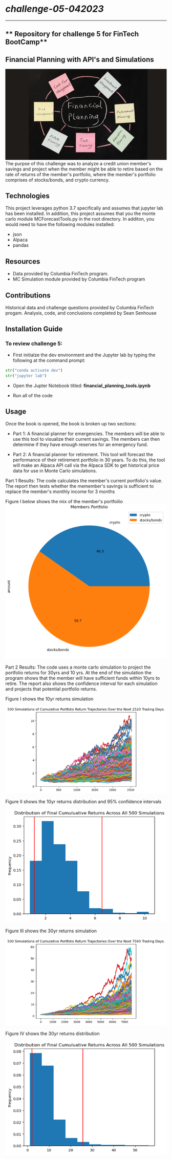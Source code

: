 # *challenge-05-042023*
---
** Repository for challenge 5 for FinTech BootCamp**
---
## Financial Planning with API's and Simulations
![Image used from original FinTech challenge files](/Starter_Code/Images/5-4-challenge-image.png)
The purpse of this challenge was to analyze a credit union member's savings and project when the member might be able to retire based on the rate of returns of the member's portfolio, where the member's portfolio comprises of stocks/bonds, and crypto currency. 

## Technologies

This project leverages python 3.7 specifically and assumes that jupyter lab has been installed. In addition, this project assumes that you the monte carlo module MCForecastTools.py in the root directory. In additon, you would need to have the following modules installed:
* json
* Alpaca
* pandas

## Resources
* Data provided by Columbia FinTech program.
* MC Simulation module provided by Columbia FinTech program

## Contributions 

Historical data and challenge questions provided by Columbia FinTech progam.
Analysis, code, and conclusions completed by Sean Senhouse

## Installation Guide
### To review challenge 5:

* First initialze the dev environment and the Jupyter lab by typing the following at the command prompt:  

```python
str("conda activate dev")
str("jupyter lab")
```
* Open the Jupter Notebook titled: **financial_planning_tools.ipynb** 

* Run all of the code

## Usage
Once the book is opened, the book is broken up two sections:
* Part 1: A financial planner for emergencies. The members will be able to use this tool to visualize their current savings. The members can then determine if they have enough reserves for an emergency fund.

* Part 2: A financial planner for retirement. This tool will forecast the performance of their retirement portfolio in 30 years. To do this, the tool will make an Alpaca API call via the Alpaca SDK to get historical price data for use in Monte Carlo simulations.

Part 1 Results: The code calculates the member's current portfolio's value. The report then tests whether the memember's savings is sufficient to replace the member's monthly income for 3 months

Figure I below shows the mix of the member's portfoilio
![Member's portfolio of stocks and bonds](/Starter_Code/Images/members_portfolio.png)


Part 2 Results: The code uses a monte carlo simulation to project the portfolio returns for 30yrs and 10 yrs. At the end of the simulation the program shows that the member will have sufficient funds within 10yrs to retire. The report also shows the confidence interval for each simulation and projects that potential portfolio returns. 

Figure I shows the 10yr returns simulation

![MC 10yr simulation plot](/Starter_Code/Images/MC_tenyear_sim_plot.png)

Figure II shows the 10yr returns distribution and 95% confidence intervals

![MC 10yr distribution plot](/Starter_Code/Images/MC_tenyear_dist_plot.png)

Figure III shows the 30yr returns simulation

![MC 30yr simulation plot](/Starter_Code/Images/MC_thirtyyear_sim_plot.png)

Figure IV shows the 30yr returns distribution

![MC 30yr distribution plot](/Starter_Code/Images/MC_thirtyyear_dist_plot.png)